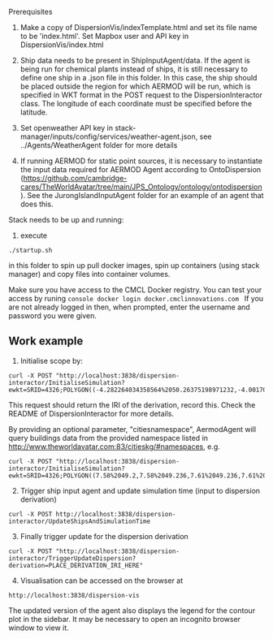Prerequisites
1) Make a copy of DispersionVis/indexTemplate.html and set its file name to be 'index.html'. Set Mapbox user and API key in DispersionVis/index.html
2) Ship data needs to be present in ShipInputAgent/data. If the agent is being run for chemical plants instead of ships, 
it is still necessary to define one ship in a .json file in this folder. In this case, the ship should be placed outside the region for which AERMOD will be run, which is specified in WKT format in the POST request to the DispersionInteractor class. The longitude of each coordinate must be specified before the latitude.  

3) Set openweather API key in stack-manager/inputs/config/services/weather-agent.json, see ../Agents/WeatherAgent folder for more details

4) If running AERMOD for static point sources, it is necessary to instantiate the input data required for AERMOD Agent according to OntoDispersion (https://github.com/cambridge-cares/TheWorldAvatar/tree/main/JPS_Ontology/ontology/ontodispersion). See the JurongIslandInputAgent folder for an example of an agent that does this.


Stack needs to be up and running:
1) execute
```
./startup.sh
```

in this folder to spin up pull docker images, spin up containers (using stack manager) and copy files into container volumes.

Make sure you have access to the CMCL Docker registry. You can test your access by runing 
    ```console
    docker login docker.cmclinnovations.com
    ```
If you are not already logged in then, when prompted, enter the username and password you were given.

## Work example

1) Initialise scope by:
```
curl -X POST "http://localhost:3838/dispersion-interactor/InitialiseSimulation?ewkt=SRID=4326;POLYGON((-4.282264034358564%2050.26375198971232,-4.001705368451314%2050.26650880607838,-4.005497340234552%2050.44635115729881,-4.287117430213462%2050.44357678715814,-4.282264034358564%2050.26375198971232))&nx=400&ny=400"
```

This request should return the IRI of the derivation, record this. Check the README of DispersionInteractor for more details.

By providing an optional parameter, "citiesnamespace", AermodAgent will query buildings data from the provided namespace listed in http://www.theworldavatar.com:83/citieskg/#namespaces, e.g.
```
curl -X POST "http://localhost:3838/dispersion-interactor/InitialiseSimulation?ewkt=SRID=4326;POLYGON((7.58%2049.2,7.58%2049.236,7.61%2049.236,7.61%2049.2,7.58%2049.2))&nx=30&ny=30&citiesnamespace=pirmasensEPSG32633"
```

2) Trigger ship input agent and update simulation time (input to dispersion derivation)
```
curl -X POST http://localhost:3838/dispersion-interactor/UpdateShipsAndSimulationTime
```

3) Finally trigger update for the dispersion derivation
```
curl -X POST "http://localhost:3838/dispersion-interactor/TriggerUpdateDispersion?derivation=PLACE_DERIVATION_IRI_HERE"
```

4) Visualisation can be accessed on the browser at
```
http://localhost:3838/dispersion-vis

```
The updated version of the agent also displays the legend for the contour plot in the sidebar. It may be necessary to open an incognito browser window to view it. 
